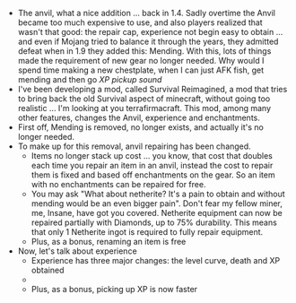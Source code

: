 * The anvil, what a nice addition ... back in 1.4. Sadly overtime the Anvil became too much expensive to use, and also players realized that wasn't that good: the repair cap, experience not begin easy to obtain ... and even if Mojang tried to balance it through the years, they admitted defeat when in 1.9 they added this: Mending. With this, lots of things made the requirement of new gear no longer needed. Why would I spend time making a new chestplate, when I can just AFK fish, get mending and then go *XP pickup sound*
* I've been developing a mod, called Survival Reimagined, a mod that tries to bring back the old Survival aspect of minecraft, without going too realistic ... I'm looking at you terrafirmacraft. This mod, among many other features, changes the Anvil, experience and enchantments.
* First off, Mending is removed, no longer exists, and actually it's no longer needed.
* To make up for this removal, anvil repairing has been changed.
  * Items no longer stack up cost ... you know, that cost that doubles each time you repair an item in an anvil, instead the cost to repair them is fixed and based off enchantments on the gear. So an item with no enchantments can be repaired for free.
  * You may ask "What about netherite? It's a pain to obtain and without mending would be an even bigger pain". Don't fear my fellow miner, me, Insane, have got you covered. Netherite equipment can now be repaired partially with Diamonds, up to 75% durability. This means that only 1 Netherite ingot is required to fully repair equipment.
  * Plus, as a bonus, renaming an item is free
* Now, let's talk about experience
  * Experience has three major changes: the level curve, death and XP obtained
  * 
  * Plus, as a bonus, picking up XP is now faster